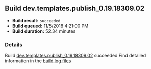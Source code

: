 ## Build dev.templates.publish_0.19.18309.02
- **Build result:** `succeeded`
- **Build queued:** 11/5/2018 4:21:00 PM
- **Build duration:** 52.34 minutes
### Details
Build [dev.templates.publish_0.19.18309.02](https://winappstudio.visualstudio.com/web/build.aspx?pcguid=a4ef43be-68ce-4195-a619-079b4d9834c2&builduri=vstfs%3a%2f%2f%2fBuild%2fBuild%2f26525) succeeded
Find detailed information in the [build log files](https://uwpctdiags.blob.core.windows.net/buildlogs/dev.templates.publish_0.19.18309.02_logs.zip)
